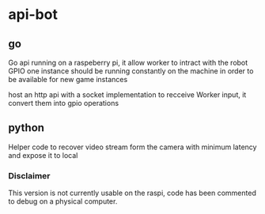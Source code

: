 # api-bot


## go

Go api running on a raspeberry pi, it allow worker to intract with the robot GPIO
one instance should be running constantly on the machine in order to be available for
new game instances

host an http api with a socket implementation to recceive Worker input, it convert them into gpio 
operations

## python

Helper code to recover video stream form the camera with minimum latency and expose it to local 

### Disclaimer

This version is not currently usable on the raspi, code has been commented to debug on a physical
computer.
